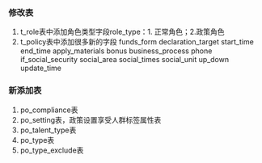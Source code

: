 
### 修改表 ###
1. t_role表中添加角色类型字段role_type：1. 正常角色；2.政策角色
2. t_policy表中添加很多新的字段
funds_form
declaration_target
start_time
end_time
apply_materials
bonus
business_process
phone
if_social_security
social_area
social_times
social_unit
up_down
update_time 
### 新添加表 ###
1. po_compliance表
2. po_setting表，政策设置享受人群标签属性表
3. po_talent_type表
4. po_type表
5. po_type_exclude表
